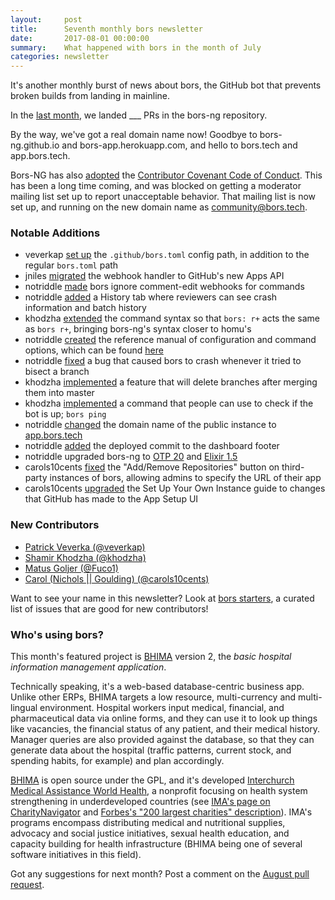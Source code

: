 ```yaml
---
layout:     post
title:      Seventh monthly bors newsletter
date:       2017-08-01 00:00:00
summary:    What happened with bors in the month of July
categories: newsletter
---
```


It's another monthly burst of news about bors,
the GitHub bot that prevents broken builds from landing in mainline.

In the [last month](https://github.com/bors-ng/bors-ng/pulls?utf8=%E2%9C%93&q=is%3Apr%20is%3Aclosed%20closed%3A2017-07-01..2017-07-31),
we landed ___ PRs in the bors-ng repository.

By the way, we've got a real domain name now! Goodbye to bors-ng.github.io and bors-app.herokuapp.com, and hello to bors.tech and app.bors.tech.

Bors-NG has also [adopted](https://github.com/bors-ng/bors-ng/pull/134) the [Contributor Covenant Code of Conduct](https://github.com/bors-ng/bors-ng/blob/master/CODE_OF_CONDUCT.md).
This has been a long time coming, and was blocked on getting a moderator mailing list set up to report unacceptable behavior.
That mailing list is now set up, and running on the new domain name as <community@bors.tech>.


### Notable Additions

* veverkap [set up](https://github.com/bors-ng/bors-ng/pull/222) the `.github/bors.toml` config path, in addition to the regular `bors.toml` path
* jniles [migrated](https://github.com/bors-ng/bors-ng/pull/224) the webhook handler to GitHub's new Apps API
* notriddle [made](https://github.com/bors-ng/bors-ng/pull/223) bors ignore comment-edit webhooks for commands
* notriddle [added](https://github.com/bors-ng/bors-ng/pull/228) a History tab where reviewers can see crash information and batch history
* khodzha [extended](https://github.com/bors-ng/bors-ng/pull/232) the command syntax so that `bors: r+` acts the same as `bors r+`, bringing bors-ng's syntax closer to homu's
* notriddle [created](https://github.com/bors-ng/bors-ng.github.io/commit/77ac65152869255ded70af8ecc9d19e0ce36bfd2) the reference manual of configuration and command options, which can be found [here](../reference.md)
* notriddle [fixed](https://github.com/bors-ng/bors-ng/pull/231) a bug that caused bors to crash whenever it tried to bisect a branch
* khodzha [implemented](https://github.com/bors-ng/bors-ng/pull/237) a feature that will delete branches after merging them into master
* khodzha [implemented](https://github.com/bors-ng/bors-ng/pull/234) a command that people can use to check if the bot is up; `bors ping`
* notriddle [changed](https://github.com/bors-ng/bors-ng/pull/235) the domain name of the public instance to [app.bors.tech](https://app.bors.tech)
* notriddle [added](https://github.com/bors-ng/bors-ng/pull/238) the deployed commit to the dashboard footer
* notriddle upgraded bors-ng to [OTP 20](https://github.com/bors-ng/bors-ng/pull/229) and [Elixir 1.5](https://github.com/bors-ng/bors-ng/pull/239)
* carols10cents [fixed](https://github.com/bors-ng/bors-ng/pull/247) the "Add/Remove Repositories" button on third-party instances of bors, allowing admins to specify the URL of their app
* carols10cents [upgraded](https://github.com/bors-ng/bors-ng/pull/248) the Set Up Your Own Instance guide to changes that GitHub has made to the App Setup UI


### New Contributors

* [Patrick Veverka (@veverkap)](https://github.com/veverkap)
* [Shamir Khodzha (@khodzha)](https://github.com/khodzha)
* [Matus Goljer (@Fuco1)](https://github.com/Fuco1)
* [Carol (Nichols || Goulding) (@carols10cents)](https://github.com/carols10cents)

Want to see your name in this newsletter? Look at [bors starters](https://bors-ng.github.io/starters/), a curated list of issues that are good for new contributors!


### Who's using bors?

This month's featured project is [BHIMA] version 2, the *basic hospital information management application*.

Technically speaking, it's a web-based database-centric business app.  Unlike other ERPs, BHIMA targets a low resource, multi-currency and multi-lingual environment.  Hospital workers input medical, financial, and pharmaceutical data via online forms, and they can use it to look up things like vacancies, the financial status of any patient, and their medical history. Manager queries are also provided against the database, so that they can generate data about the hospital (traffic patterns, current stock, and spending habits, for example) and plan accordingly.

[BHIMA] is open source under the GPL, and it's developed [Interchurch Medical Assistance World Health][IMA], a nonprofit focusing on health system strengthening in underdeveloped countries (see [IMA's page on CharityNavigator][IMA CharityNavigator] and [Forbes's "200 largest charities" description][IMA Forbes]). IMA's programs encompass distributing medical and nutritional supplies, advocacy and social justice initiatives, sexual health education, and capacity building for health infrastructure (BHIMA being one of several software initiatives in this field).

[BHIMA]: https://github.com/IMA-WorldHealth/bhima-2.X/
[IMA]: https://en.wikipedia.org/wiki/IMA_World_Health
[IMA Forbes]: https://www.forbes.com/lists/2009/14/charity-09_IMA-World-Health_CH0297.html
[IMA CharityNavigator]: https://www.charitynavigator.org/index.cfm?bay=search.summary&orgid=3877

Got any suggestions for next month?
Post a comment on the [August pull request](https://github.com/bors-ng/bors-ng.github.io/pull/23).
